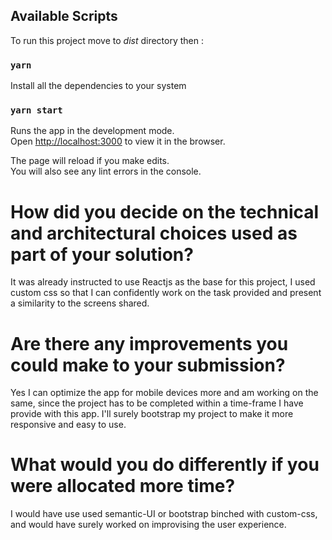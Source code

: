 

## Available Scripts

To run this project move to _dist_ directory then : 

### `yarn`

Install all the dependencies to your system

### `yarn start`

Runs the app in the development mode.<br />
Open [http://localhost:3000](http://localhost:3000) to view it in the browser.

The page will reload if you make edits.<br />
You will also see any lint errors in the console.

# How did you decide on the technical and architectural choices used as part of your solution?

It was already instructed to use Reactjs as the base for this project, I used custom css so that I can confidently work on the task provided and present a similarity to the screens shared.

# Are there any improvements you could make to your submission?

Yes I can optimize the app for mobile devices more and am working on the same, since the project has to be completed within a time-frame I have provide with this app. I'll surely bootstrap my project to make it more responsive and easy to use.

# What would you do differently if you were allocated more time?

I would have use used semantic-UI or bootstrap binched  with custom-css, and would have surely worked on improvising the user experience.